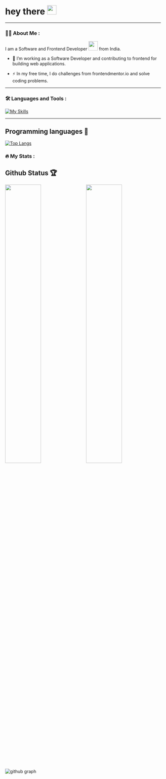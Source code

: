 

<h1>
  hey there
  <img src="https://media.giphy.com/media/hvRJCLFzcasrR4ia7z/giphy.gif" width="30px"/>
</h1>

---

### :woman_technologist: About Me :

I am a Software and Frontend Developer <img src="https://media.giphy.com/media/WUlplcMpOCEmTGBtBW/giphy.gif" width="30"> from India.

- :telescope: I’m working as a Software Developer and contributing to frontend for building web applications.

- :zap: In my free time, I do challenges from frontendmentor.io and solve coding problems.

---

### :hammer_and_wrench: Languages and Tools :

[![My Skills](https://skillicons.dev/icons?i=html,css,react,redux,sass,nodejs,js,nextjs,tailwind,ts,express,firebase)](https://skillicons.dev)

---

## Programming languages 🌟

[![Top Langs](https://github-readme-stats.vercel.app/api/top-langs/?username=Itskrish01&theme=react)](https://github.com/tidbitsjs/github-readme-stats)



### :fire: My Stats :

## Github Status 🏆

<img  src="https://github-stats-lemon.vercel.app/api?username=Itskrish01&show_icons=true&hide_border=true&theme=react" width="48%" align="right" >
<img  src="https://github-readme-streak-stats.herokuapp.com/?user=Itskrish01&theme=react" width="48%" >
<br>

![github graph](https://github-readme-activity-graph.vercel.app/graph?username=Itskrish01&theme=react-dark)
<br>
